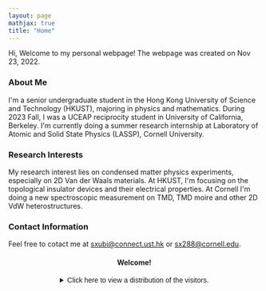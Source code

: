 ```yaml
---
layout: page
mathjax: true
title: "Home"
---
```


Hi, Welcome to my personal webpage! The webpage was created on Nov 23, 2022.

### About Me
I'm a senior undergraduate student in the Hong Kong University of Science and Technology (HKUST), majoring in physics and mathematics. During 2023 Fall, I was a UCEAP reciprocity student in University of California, Berkeley. I'm currently doing a summer research internship at Laboratory of Atomic and Solid State Physics (LASSP), Cornell University.

### Research Interests
My research interest lies on condensed matter physics experiments, especially on 2D Van der Waals materials. At HKUST, I'm focusing on the topological insulator devices and their electrical properties. At Cornell I'm doing a new spectroscopic measurement on TMD, TMD moire and other 2D VdW heterostructures.

### Contact Information
Feel free to cotact me at <sxubi@connect.ust.hk> or <sx288@cornell.edu>.

#### <center>Welcome!</center>
<center><details><summary><font face = Helvetica>Click here to view a distribution of the visitors.</font></summary>
<script type='text/javascript' id='clustrmaps' src='//cdn.clustrmaps.com/map_v2.js?cl=d4d4d4&w=301&t=m&d=-wIi8lRWum9T5wlMdFcNQgLl1ISyBlWlxtmNUJHtlZY&co=ffffff&cmo=0f4d92&cmn=0f4d92&ct=000000'></script>   
</details></center>

